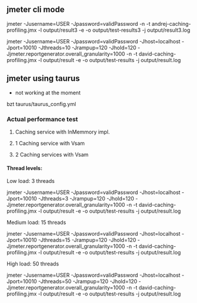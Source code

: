 ## jmeter cli mode

jmeter -Jusername=USER -Jpassword=validPassword -n -t andrej-caching-profiling.jmx -l output/result3 -e -o output/test-results3 -j output/result3.log 

jmeter -Jusername=USER -Jpassword=validPassword -Jhost=localhost -Jport=10010 -Jthreads=10 -Jrampup=120 -Jhold=120 -Jjmeter.reportgenerator.overall_granularity=1000 -n -t david-caching-profiling.jmx -l output/result -e -o output/test-results -j output/result.log

## jmeter using taurus

* not working at the moment

bzt taurus/taurus_config.yml

### Actual performance test

1) Caching service with InMemmory impl.

2) 1 Caching service with Vsam

3) 2 Caching services with Vsam

#### Thread levels: 

Low load: 3 threads

jmeter -Jusername=USER -Jpassword=validPassword -Jhost=localhost -Jport=10010 -Jthreads=3 -Jrampup=120 -Jhold=120 -Jjmeter.reportgenerator.overall_granularity=1000 -n -t david-caching-profiling.jmx -l output/result -e -o output/test-results -j output/result.log

Medium load: 15 threads

jmeter -Jusername=USER -Jpassword=validPassword -Jhost=localhost -Jport=10010 -Jthreads=15 -Jrampup=120 -Jhold=120 -Jjmeter.reportgenerator.overall_granularity=1000 -n -t david-caching-profiling.jmx -l output/result -e -o output/test-results -j output/result.log

High load: 50 threads

jmeter -Jusername=USER -Jpassword=validPassword -Jhost=localhost -Jport=10010 -Jthreads=50 -Jrampup=120 -Jhold=120 -Jjmeter.reportgenerator.overall_granularity=1000 -n -t david-caching-profiling.jmx -l output/result -e -o output/test-results -j output/result.log


